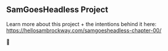 ## SamGoesHeadless Project
Learn more about this project + the intentions behind it here:
https://hellosambrockway.com/samgoesheadless-chapter-00/

💜
